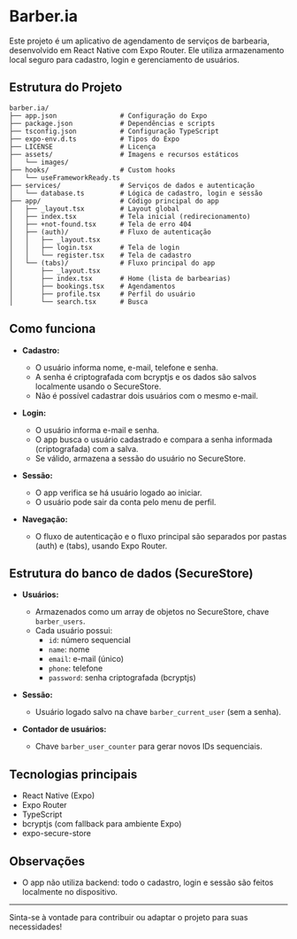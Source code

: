 # Barber.ia

Este projeto é um aplicativo de agendamento de serviços de barbearia, desenvolvido em React Native com Expo Router. Ele utiliza armazenamento local seguro para cadastro, login e gerenciamento de usuários.

## Estrutura do Projeto

```
barber.ia/
├── app.json                # Configuração do Expo
├── package.json            # Dependências e scripts
├── tsconfig.json           # Configuração TypeScript
├── expo-env.d.ts           # Tipos do Expo
├── LICENSE                 # Licença
├── assets/                 # Imagens e recursos estáticos
│   └── images/
├── hooks/                  # Custom hooks
│   └── useFrameworkReady.ts
├── services/               # Serviços de dados e autenticação
│   └── database.ts         # Lógica de cadastro, login e sessão
├── app/                    # Código principal do app
│   ├── _layout.tsx         # Layout global
│   ├── index.tsx           # Tela inicial (redirecionamento)
│   ├── +not-found.tsx      # Tela de erro 404
│   ├── (auth)/             # Fluxo de autenticação
│   │   ├── _layout.tsx
│   │   ├── login.tsx       # Tela de login
│   │   └── register.tsx    # Tela de cadastro
│   └── (tabs)/             # Fluxo principal do app
│       ├── _layout.tsx
│       ├── index.tsx       # Home (lista de barbearias)
│       ├── bookings.tsx    # Agendamentos
│       ├── profile.tsx     # Perfil do usuário
│       └── search.tsx      # Busca
```

## Como funciona

- **Cadastro:**
  - O usuário informa nome, e-mail, telefone e senha.
  - A senha é criptografada com bcryptjs e os dados são salvos localmente usando o SecureStore.
  - Não é possível cadastrar dois usuários com o mesmo e-mail.

- **Login:**
  - O usuário informa e-mail e senha.
  - O app busca o usuário cadastrado e compara a senha informada (criptografada) com a salva.
  - Se válido, armazena a sessão do usuário no SecureStore.

- **Sessão:**
  - O app verifica se há usuário logado ao iniciar.
  - O usuário pode sair da conta pelo menu de perfil.

- **Navegação:**
  - O fluxo de autenticação e o fluxo principal são separados por pastas (auth) e (tabs), usando Expo Router.

## Estrutura do banco de dados (SecureStore)

- **Usuários:**
  - Armazenados como um array de objetos no SecureStore, chave `barber_users`.
  - Cada usuário possui:
    - `id`: número sequencial
    - `name`: nome
    - `email`: e-mail (único)
    - `phone`: telefone
    - `password`: senha criptografada (bcryptjs)

- **Sessão:**
  - Usuário logado salvo na chave `barber_current_user` (sem a senha).

- **Contador de usuários:**
  - Chave `barber_user_counter` para gerar novos IDs sequenciais.

## Tecnologias principais
- React Native (Expo)
- Expo Router
- TypeScript
- bcryptjs (com fallback para ambiente Expo)
- expo-secure-store

## Observações
- O app não utiliza backend: todo o cadastro, login e sessão são feitos localmente no dispositivo.
---

Sinta-se à vontade para contribuir ou adaptar o projeto para suas necessidades!
